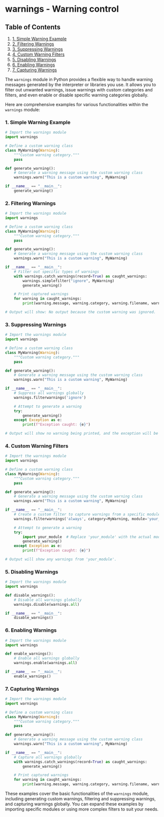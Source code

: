 # warnings - Warning control
## Table of Contents

1. [1. Simple Warning Example](#1-simple-warning-example)
2. [2. Filtering Warnings](#2-filtering-warnings)
3. [3. Suppressing Warnings](#3-suppressing-warnings)
4. [4. Custom Warning Filters](#4-custom-warning-filters)
5. [5. Disabling Warnings](#5-disabling-warnings)
6. [6. Enabling Warnings](#6-enabling-warnings)
7. [7. Capturing Warnings](#7-capturing-warnings)



The `warnings` module in Python provides a flexible way to handle warning messages generated by the interpreter or libraries you use. It allows you to filter out unwanted warnings, issue warnings with custom categories and filters, and even enable or disable specific warning categories globally.

Here are comprehensive examples for various functionalities within the `warnings` module:

### 1. Simple Warning Example

```python
# Import the warnings module
import warnings

# Define a custom warning class
class MyWarning(Warning):
    """Custom warning category."""
    pass

def generate_warning():
    # Generate a warning message using the custom warning class
    warnings.warn("This is a custom warning", MyWarning)

if __name__ == "__main__":
    generate_warning()
```

### 2. Filtering Warnings

```python
# Import the warnings module
import warnings

# Define a custom warning class
class MyWarning(Warning):
    """Custom warning category."""
    pass

def generate_warning():
    # Generate a warning message using the custom warning class
    warnings.warn("This is a custom warning", MyWarning)

if __name__ == "__main__":
    # Filter out specific types of warnings
    with warnings.catch_warnings(record=True) as caught_warnings:
        warnings.simplefilter("ignore", MyWarning)
        generate_warning()

    # Print captured warnings
    for warning in caught_warnings:
        print(warning.message, warning.category, warning.filename, warning.lineno)

# Output will show: No output because the custom warning was ignored.
```

### 3. Suppressing Warnings

```python
# Import the warnings module
import warnings

# Define a custom warning class
class MyWarning(Warning):
    """Custom warning category."""
    pass

def generate_warning():
    # Generate a warning message using the custom warning class
    warnings.warn("This is a custom warning", MyWarning)

if __name__ == "__main__":
    # Suppress all warnings globally
    warnings.filterwarnings('ignore')

    # Attempt to generate a warning
    try:
        generate_warning()
    except Exception as e:
        print(f"Exception caught: {e}")

# Output will show no warning being printed, and the exception will be caught.
```

### 4. Custom Warning Filters

```python
# Import the warnings module
import warnings

# Define a custom warning class
class MyWarning(Warning):
    """Custom warning category."""
    pass

def generate_warning():
    # Generate a warning message using the custom warning class
    warnings.warn("This is a custom warning", MyWarning)

if __name__ == "__main__":
    # Create a custom filter to capture warnings from a specific module
    warnings.filterwarnings('always', category=MyWarning, module='your_module')

    # Attempt to generate a warning
    try:
        import your_module  # Replace 'your_module' with the actual module name
        generate_warning()
    except Exception as e:
        print(f"Exception caught: {e}")

# Output will show any warnings from 'your_module'.
```

### 5. Disabling Warnings

```python
# Import the warnings module
import warnings

def disable_warnings():
    # Disable all warnings globally
    warnings.disable(warnings.all)

if __name__ == "__main__":
    disable_warnings()
```

### 6. Enabling Warnings

```python
# Import the warnings module
import warnings

def enable_warnings():
    # Enable all warnings globally
    warnings.enable(warnings.all)

if __name__ == "__main__":
    enable_warnings()
```

### 7. Capturing Warnings

```python
# Import the warnings module
import warnings

# Define a custom warning class
class MyWarning(Warning):
    """Custom warning category."""
    pass

def generate_warning():
    # Generate a warning message using the custom warning class
    warnings.warn("This is a custom warning", MyWarning)

if __name__ == "__main__":
    # Capture all warnings globally
    with warnings.catch_warnings(record=True) as caught_warnings:
        generate_warning()

    # Print captured warnings
    for warning in caught_warnings:
        print(warning.message, warning.category, warning.filename, warning.lineno)
```

These examples cover the basic functionalities of the `warnings` module, including generating custom warnings, filtering and suppressing warnings, and capturing warnings globally. You can expand these examples by importing specific modules or using more complex filters to suit your needs.
